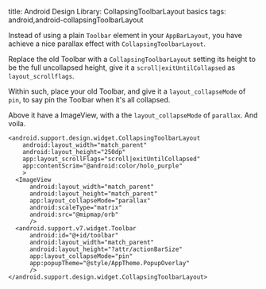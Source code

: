 title: Android Design Library: CollapsingToolbarLayout basics
tags: android,android-collapsingToolbarLayout

Instead of using a plain `Toolbar` element in your `AppBarLayout`, you have achieve a nice parallax effect with `CollapsingToolbarLayout`.

Replace the old Toolbar with a `CollapsingToolbarLayout` setting its height to be the full uncollapsed height, give it a `scroll|exitUntilCollapsed` as `layout_scrollflags`.

Within such, place your old Toolbar, and give it a `layout_collapseMode` of `pin`, to say pin the Toolbar when it's all collapsed.

Above it have a ImageView, with a the `layout_collapseMode` of `parallax`. And voila.

    <android.support.design.widget.CollapsingToolbarLayout
        android:layout_width="match_parent"
        android:layout_height="250dp"
        app:layout_scrollFlags="scroll|exitUntilCollapsed"
        app:contentScrim="@android:color/holo_purple"
        >
      <ImageView
          android:layout_width="match_parent"
          android:layout_height="match_parent"
          app:layout_collapseMode="parallax"
          android:scaleType="matrix"
          android:src="@mipmap/orb"
          />
      <android.support.v7.widget.Toolbar
          android:id="@+id/toolbar"
          android:layout_width="match_parent"
          android:layout_height="?attr/actionBarSize"
          app:layout_collapseMode="pin"
          app:popupTheme="@style/AppTheme.PopupOverlay"
          />
    </android.support.design.widget.CollapsingToolbarLayout>
